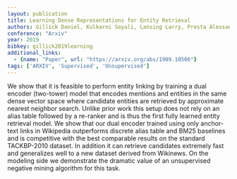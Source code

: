 ```yaml
---
layout: publication
title: Learning Dense Representations for Entity Retrieval
authors: Gillick Daniel, Kulkarni Sayali, Lansing Larry, Presta Alessandro, Baldridge Jason, Ie Eugene, Garcia-Olano Diego
conference: "Arxiv"
year: 2019
bibkey: gillick2019learning
additional_links:
  - {name: "Paper", url: "https://arxiv.org/abs/1909.10506"}
tags: ['ARXIV', 'Supervised', 'Unsupervised']
---
```

We show that it is feasible to perform entity linking by training a dual encoder (two-tower) model that encodes mentions and entities in the same dense vector space where candidate entities are retrieved by approximate nearest neighbor search. Unlike prior work this setup does not rely on an alias table followed by a re-ranker and is thus the first fully learned entity retrieval model. We show that our dual encoder trained using only anchor-text links in Wikipedia outperforms discrete alias table and BM25 baselines and is competitive with the best comparable results on the standard TACKBP-2010 dataset. In addition it can retrieve candidates extremely fast and generalizes well to a new dataset derived from Wikinews. On the modeling side we demonstrate the dramatic value of an unsupervised negative mining algorithm for this task.
